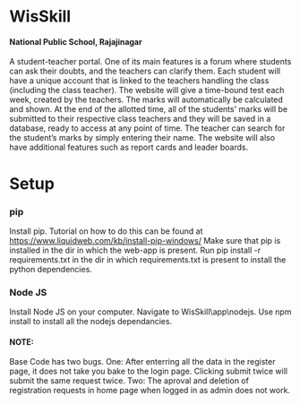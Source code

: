 # WisSkill
#### National Public School, Rajajinagar
A student-teacher portal. One of its main features is a forum where students can ask their doubts, and the teachers can clarify them. Each student will have a unique account that is linked to the teachers handling the class (including the class teacher). The website will give a time-bound test each week, created by the teachers. The marks will automatically be calculated and shown. At the end of the allotted time, all of the students' marks will be submitted to their respective class teachers and they will be saved in a database, ready to access at any point of time. The teacher can search for the student’s marks by simply entering their name. The website will also have additional features such as report cards and leader boards.


# Setup
### pip
Install pip. Tutorial on how to do this can be found at https://www.liquidweb.com/kb/install-pip-windows/
Make sure that pip is installed in the dir in which the web-app is present.
Run pip install -r requirements.txt in the dir in which requirements.txt is present to install the python dependencies.
### Node JS
Install Node JS on your computer.
Navigate to WisSkill\app\nodejs.
Use npm install to install all the nodejs dependancies.

#### NOTE:
Base Code has two bugs. One: After enterring all the data in the register page, it does not take you bake to the login page. Clicking submit twice will submit the same request twice. Two: The aproval and deletion of registration requests in home page when logged in as admin does not work.
